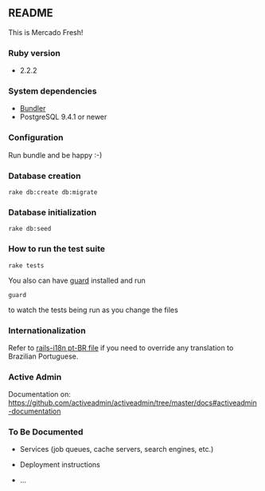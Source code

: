 ## README

This is Mercado Fresh!

### Ruby version

* 2.2.2

### System dependencies

* [Bundler](https://github.com/bundler/bundler)
* PostgreSQL 9.4.1 or newer

### Configuration

Run bundle and be happy :-)

### Database creation

```
rake db:create db:migrate
```

### Database initialization

```
rake db:seed
```

### How to run the test suite


```
rake tests
```

You also can have [guard](https://github.com/guard/guard/) installed and run

```
guard
```

to watch the tests being run as you change the files

### Internationalization

Refer to [rails-i18n pt-BR file](https://github.com/svenfuchs/rails-i18n/blob/master/rails/locale/pt-BR.yml)
if you need to override any translation to Brazilian Portuguese.

### Active Admin

Documentation on: https://github.com/activeadmin/activeadmin/tree/master/docs#activeadmin-documentation

### To Be Documented

* Services (job queues, cache servers, search engines, etc.)

* Deployment instructions

* ...
